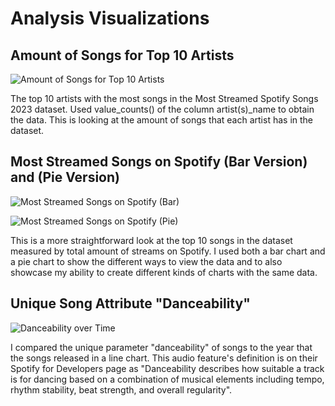 # Analysis Visualizations
## Amount of Songs for Top 10 Artists
![Amount of Songs for Top 10 Artists](https://github.com/user-attachments/assets/e955e055-6fe6-4caa-9b4f-b29308f98bcb)

The top 10 artists with the most songs in the Most Streamed Spotify Songs 2023 dataset.  Used value_counts() of the column artist(s)_name to obtain the data.
This is looking at the amount of songs that each artist has in the dataset.

## Most Streamed Songs on Spotify (Bar Version) and (Pie Version)
![Most Streamed Songs on Spotify (Bar)](https://github.com/user-attachments/assets/df1fbb54-1604-46c1-9d02-78f69cfd688c)

![Most Streamed Songs on Spotify (Pie)](https://github.com/user-attachments/assets/6541bcdd-0b9f-400f-bc94-f2ea17a52bae)

This is a more straightforward look at the top 10 songs in the dataset measured by total amount of streams on Spotify.
I used both a bar chart and a pie chart to show the different ways to view the data and to also showcase my ability to create different kinds of charts with the same data. 

## Unique Song Attribute "Danceability"
![Danceability over Time](https://github.com/user-attachments/assets/d056442d-51f5-4c6a-8c73-8f8ad44b5465)

I compared the unique parameter "danceability" of songs to the year that the songs released in a line chart. This audio feature's definition is on their Spotify for Developers page as "Danceability describes how suitable a track is for dancing based on a combination of musical elements including tempo, rhythm stability, beat strength, and overall regularity". 
